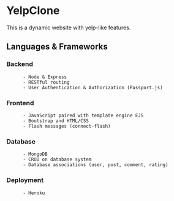# YelpClone          

This is a dynamic website with yelp-like features.

## Languages  &  Frameworks
### Backend
          - Node & Express
          - RESTful routing          
          - User Authentication & Authorization (Passport.js)     
### Frontend
          - JavaScript paired with template engine EJS
          - Bootstrap and HTML/CSS
          - Flash messages (connect-flash)                
### Database       
          - MongoDB
          - CRUD on database system          
          - Database associations (user, post, comment, rating) 
### Deployment          
          - Heroku




